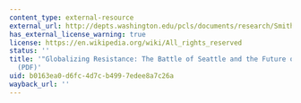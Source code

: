 ```yaml
---
content_type: external-resource
external_url: http://depts.washington.edu/pcls/documents/research/Smith_GlobalizingResistance.pdf
has_external_license_warning: true
license: https://en.wikipedia.org/wiki/All_rights_reserved
status: ''
title: '"Globalizing Resistance: The Battle of Seattle and the Future of Social Movements."
  (PDF)'
uid: b0163ea0-d6fc-4d7c-b499-7edee8a7c26a
wayback_url: ''
---
```


